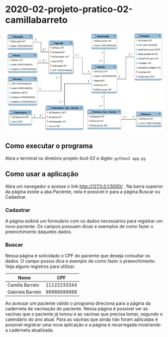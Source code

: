 # 2020-02-projeto-pratico-02-camillabarreto
![Diagrama ER](/diagramaER.png)


## Como executar o programa

Abra o terminal no diretório projeto-bcd-02 e digite:
`python3 app.py`

## Como usar a aplicação

Abra um navegador e acesse o link http://127.0.0.1:5000/ . Na barra superior da página existe a aba Paciente, nela é possível ir para a página Buscar ou Cadastrar.

### Cadastrar

A página exibirá um formulário com os dados necessários para registrar um novo paciente. Os campos possuem dicas e exemplos de como fazer o preenchimento daqueles dados.

### Buscar

Nessa página é solicidado o CPF do paciente que deseja consultar os dados. O campo possui dica e exemplo de como fazer o preenchimento.
Veja alguns registros para utilizar.

Nome   | CPF
--------- | ------
Camilla Barreto | 11122233344
Gabriela Barreto | 99988899988

Ao acessar um paciente válido o programa direciona para a página da caderneta de vacinação do paciente. Nessa página é possível ver as vacinas que o paciente já tomou e as vacinas que precisa tomar, segundo o calendário do ano atual. Para as vacinas que ainda não foram aplicadas é possível registrar uma nova aplicação e a página é recarregada mostrando a caderneta atualizada.
